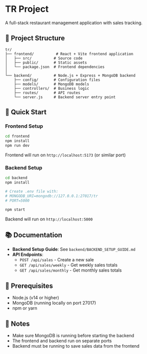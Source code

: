 # TR Project

A full-stack restaurant management application with sales tracking.

## 📁 Project Structure

```
tr/
├── frontend/          # React + Vite frontend application
│   ├── src/          # Source code
│   ├── public/       # Static assets
│   └── package.json  # Frontend dependencies
│
└── backend/          # Node.js + Express + MongoDB backend
    ├── config/       # Configuration files
    ├── models/       # MongoDB models
    ├── controllers/  # Business logic
    ├── routes/       # API routes
    └── server.js     # Backend server entry point
```

## 🚀 Quick Start

### Frontend Setup

```bash
cd frontend
npm install
npm run dev
```

Frontend will run on `http://localhost:5173` (or similar port)

### Backend Setup

```bash
cd backend
npm install

# Create .env file with:
# MONGODB_URI=mongodb://127.0.0.1:27017/tr
# PORT=5000

npm start
```

Backend will run on `http://localhost:5000`

## 📚 Documentation

- **Backend Setup Guide**: See `backend/BACKEND_SETUP_GUIDE.md`
- **API Endpoints**: 
  - `POST /api/sales` - Create a new sale
  - `GET /api/sales/weekly` - Get weekly sales totals
  - `GET /api/sales/monthly` - Get monthly sales totals

## 🔧 Prerequisites

- Node.js (v14 or higher)
- MongoDB (running locally on port 27017)
- npm or yarn

## 📝 Notes

- Make sure MongoDB is running before starting the backend
- The frontend and backend run on separate ports
- Backend must be running to save sales data from the frontend

